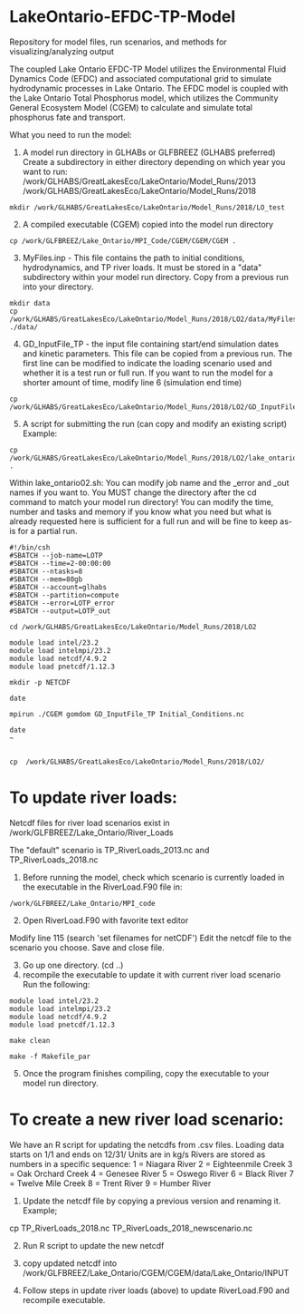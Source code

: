 # LakeOntario-EFDC-TP-Model
Repository for model files, run scenarios, and methods for visualizing/analyzing output

The coupled Lake Ontario EFDC-TP Model utilizes the Environmental Fluid Dynamics Code (EFDC) and associated computational grid to simulate hydrodynamic processes in Lake Ontario. 
The EFDC model is coupled with the Lake Ontario Total Phosphorus model, which utilizes the Community General Ecosystem Model (CGEM) to calculate and simulate total phosphorus fate and transport.

What you need to run the model:
1. A model run directory in GLHABs or GLFBREEZ (GLHABS preferred)
    Create a subdirectory in either directory depending on which year you want to run:
           /work/GLHABS/GreatLakesEco/LakeOntario/Model_Runs/2013
           /work/GLHABS/GreatLakesEco/LakeOntario/Model_Runs/2018

```
mkdir /work/GLHABS/GreatLakesEco/LakeOntario/Model_Runs/2018/LO_test
```

2. A compiled executable (CGEM) copied into the model run directory

```
cp /work/GLFBREEZ/Lake_Ontario/MPI_Code/CGEM/CGEM/CGEM .
```

3. MyFiles.inp - This file contains the path to initial conditions, hydrodynamics, and TP river loads.  It must be stored in a "data" subdirectory within your model run directory. Copy from a previous run into your directory.

```
mkdir data
cp /work/GLHABS/GreatLakesEco/LakeOntario/Model_Runs/2018/LO2/data/MyFiles.inp ./data/
```

4. GD_InputFile_TP - the input file containing start/end simulation dates and kinetic parameters.
    This file can be copied from a previous run. The first line can be modified to indicate the loading scenario used and whether it is a test run or full run.
    If you want to run the model for a shorter amount of time, modify line 6 (simulation end time)

```
cp /work/GLHABS/GreatLakesEco/LakeOntario/Model_Runs/2018/LO2/GD_InputFile_TP
```

5. A script for submitting the run (can copy and modify an existing script)
    Example:

```
cp /work/GLHABS/GreatLakesEco/LakeOntario/Model_Runs/2018/LO2/lake_ontario_02.sh .
```

Within lake_ontario02.sh:
    You can modify job name and the _error and _out names if you want to.
    You MUST change the directory after the cd command to match your model run directory!
    You can modify the time, number and tasks and memory if you know what you need but what is already requested here is sufficient for a full run and will be fine to keep as-is for a partial run.

```
#!/bin/csh
#SBATCH --job-name=LOTP
#SBATCH --time=2-00:00:00
#SBATCH --ntasks=8
#SBATCH --mem=80gb
#SBATCH --account=glhabs
#SBATCH --partition=compute
#SBATCH --error=LOTP_error
#SBATCH --output=LOTP_out

cd /work/GLHABS/GreatLakesEco/LakeOntario/Model_Runs/2018/LO2

module load intel/23.2
module load intelmpi/23.2
module load netcdf/4.9.2
module load pnetcdf/1.12.3

mkdir -p NETCDF

date

mpirun ./CGEM gomdom GD_InputFile_TP Initial_Conditions.nc

date
~


cp  /work/GLHABS/GreatLakesEco/LakeOntario/Model_Runs/2018/LO2/
```

# To update river loads:

Netcdf files for river load scenarios exist in /work/GLFBREEZ/Lake_Ontario/River_Loads

The "default" scenario is TP_RiverLoads_2013.nc and TP_RiverLoads_2018.nc

1. Before running the model, check which scenario is currently loaded in the executable in the RiverLoad.F90 file in:

```
/work/GLFBREEZ/Lake_Ontario/MPI_code
```

2. Open RiverLoad.F90 with favorite text editor

Modify line 115 (search 'set filenames for netCDF')
Edit the netcdf file to the scenario you choose.
Save and close file.

3. Go up one directory. (cd ..)
4. recompile the executable to update it with current river load scenario
Run the following:

```
module load intel/23.2
module load intelmpi/23.2
module load netcdf/4.9.2
module load pnetcdf/1.12.3

make clean

make -f Makefile_par
```

5. Once the program finishes compiling, copy the executable to your model run directory.

# To create a new river load scenario:

We have an R script for updating the netcdfs from .csv files.
Loading data starts on 1/1 and ends on 12/31/
Units are in kg/s
Rivers are stored as numbers in a specific sequence:
1 = Niagara River
2 = Eighteenmile Creek
3 = Oak Orchard Creek
4 = Genesee River
5 = Oswego River
6 = Black River
7 = Twelve Mile Creek
8 = Trent River
9 = Humber River

1. Update the netcdf file by copying a previous version and renaming it.
Example;

cp TP_RiverLoads_2018.nc TP_RiverLoads_2018_newscenario.nc

2. Run R script to update the new netcdf

3. copy updated netcdf into /work/GLFBREEZ/Lake_Ontario/CGEM/CGEM/data/Lake_Ontario/INPUT

4. Follow steps in update river loads (above) to update RiverLoad.F90 and recompile executable.
